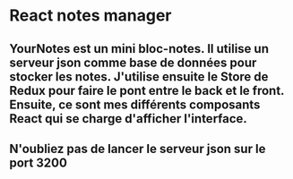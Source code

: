 # React notes manager

## YourNotes est un mini bloc-notes. Il utilise un serveur json comme base de données pour stocker les notes. J'utilise ensuite le Store de Redux pour faire le pont entre le back et le front. Ensuite, ce sont mes différents composants React qui se charge d'afficher l'interface.

## N'oubliez pas de lancer le serveur json sur le port 3200
